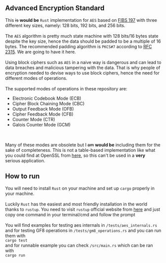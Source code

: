 ## Advanced Encryption Standard

This ~~is~~ <b>would be</b> ``Rust`` implementation for ```AES``` based on [FIBS 197](https://csrc.nist.gov/publications/detail/fips/197/final) with three different key sizes, namely: 128 bits, 192 bits, and 256 bits.
</br></br>The ```AES``` algorithm is pretty much state machine with 128 bits/16 bytes state despite the key size, hence the data should be </b>padded</b> to be a multiple of 16 bytes. The recommended padding algorithm is ```PKCS#7``` according to [RFC 2315](https://www.ietf.org/rfc/rfc2315.txt). We are going to have it here.
</br></br>Using block ciphers such as ```AES``` in a naive way is dangerous and can lead to data breaches and malicious tampering with the data. That is why people of encryption needed to devise ways to use block ciphers, hence the need for different modes of operations.</br></br>The supported modes of operations in these repository are:</br>
* Electronic Codebook Mode (ECB)
* Cipher Block Chaining Mode (CBC)
* Output Feedback Mode (OFB)
* Cipher Feedback Mode (CFB)
* Counter Mode (CTR)
* Galois Counter Mode (GCM)

</br></br>Many of these modes are obsolete but I ~~am~~ <b>would be</b> including them for the sake of completeness. This is not a table-based implementation like what you could find at OpenSSL from [here](https://github.com/openssl/openssl/blob/master/crypto/aes/aes_core.c), so this can't be used in a **very** serious application.


## How to run

You will need to install ``Rust`` on your machine and set up ``cargo`` properly in your machine.</br>
</br>
Luckily ``Rust`` has the easiest and most friendly installation in the world thanks to ``rustup``. You need to visit ``rustup`` official website from [here](https://rustup.rs/) and just copy one command in your terminal/cmd and follow the prompt</br>
</br>
You will find examples for testing aes internals in ```/tests/aes_internals.rs``` and for testing GF8 operations in ```/tests/gm8_operations.rs``` and you can run them with </br>
```cargo test```
</br>
and for runnable example you can check ```/src/main.rs``` which can be ran with 
</br>
```cargo run```
</br>